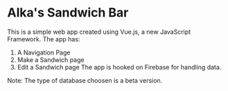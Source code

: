 # Alka's Sandwich Bar
This is a simple web app created using Vue.js, a new JavaScript Framework. The app has:
1. A Navigation Page
2. Make a Sandwich page
3. Edit a Sandwich page
The app is hooked on Firebase for handling data. 


Note: The type of database choosen is a beta version.
